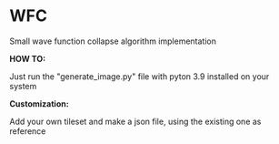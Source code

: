# WFC
Small wave function collapse algorithm implementation

__HOW TO:__

Just run the "generate_image.py" file with pyton 3.9 installed on your system

__Customization:__

Add your own tileset and make a json file, using the existing one as reference
